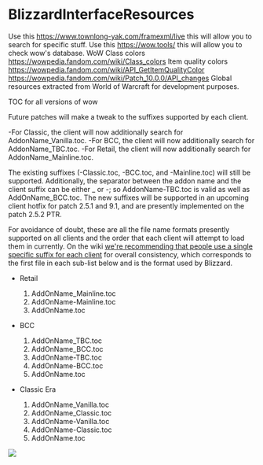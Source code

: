 # BlizzardInterfaceResources
Use this https://www.townlong-yak.com/framexml/live this will allow you to search for specific stuff.
Use this https://wow.tools/ this will allow you to check wow's database.
WoW Class colors https://wowpedia.fandom.com/wiki/Class_colors
Item quality colors https://wowpedia.fandom.com/wiki/API_GetItemQualityColor
https://wowpedia.fandom.com/wiki/Patch_10.0.0/API_changes
Global resources extracted from World of Warcraft for development purposes.

TOC for all versions of wow

Future patches will make a tweak to the suffixes supported by each client.

-For Classic, the client will now additionally search for AddonName_Vanilla.toc.
-For BCC, the client will now additionally search for AddonName_TBC.toc.
-For Retail, the client will now additionally search for AddonName_Mainline.toc.

The existing suffixes (-Classic.toc, -BCC.toc, and -Mainline.toc) will still be supported.
Additionally, the separator between the addon name and the client suffix can be either _ or -; so AddonName-TBC.toc is valid as well as AddOnName_BCC.toc.
The new suffixes will be supported in an upcoming client hotfix for patch 2.5.1 and 9.1, and are presently implemented on the patch 2.5.2 PTR.

For avoidance of doubt, these are all the file name formats presently supported on all clients and the order that each client will attempt to load them in currently. On the wiki [we're recommending that people use a single specific suffix for each client](https://wowpedia.fandom.com/wiki/TOC_format#Multiple_client_flavors) for overall consistency, which corresponds to the first file in each sub-list below and is the format used by Blizzard.

- Retail
  1. AddOnName_Mainline.toc
  2. AddOnName-Mainline.toc
  3. AddOnName.toc

- BCC
  1. AddOnName_TBC.toc
  2. AddOnName_BCC.toc
  3. AddOnName-TBC.toc
  4. AddOnName-BCC.toc
  5. AddOnName.toc

- Classic Era
  1. AddOnName_Vanilla.toc
  2. AddOnName_Classic.toc
  3. AddOnName-Vanilla.toc
  4. AddOnName-Classic.toc
  5. AddOnName.toc

![](https://i.imgur.com/ydZoLRQ.png)

